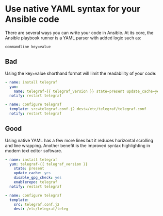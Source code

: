 # Use native YAML syntax for your Ansible code

There are several ways you can write your code in Ansible. At its core, the Ansible playbook runner is a YAML parser with added logic such as:

```
commandline key=value
```

## Bad

Using the key=value shorthand format will limit the readability of your code:

```yaml
- name: install telegraf
  yum:
    name: telegraf-{{ telegraf_version }} state=present update_cache=yes disable_gpg_check=yes enablerepo=telegraf
  notify: restart telegraf

- name: configure telegraf
  template: src=telegraf.conf.j2 dest=/etc/telegraf/telegraf.conf
  notify: restart telegraf
```

## Good

Using native YAML has a few more lines but it reduces horizontal scrolling and line wrapping. Another benefit is the improved syntax highlighting in modern text editor software.

```yaml
- name: install telegraf
  yum: telegraf-{{ telegraf_version }}
    state: present
    update_cache: yes
    disable_gpg_check: yes
    enablerepo: telegraf
  notify: restart telegraf

- name: configure telegraf
  template:
    src: telegraf.conf.j2
    dest: /etc/telegraf/teleg
```
